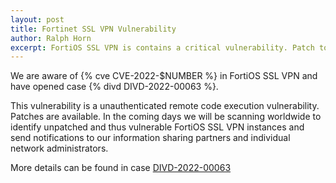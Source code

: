 ```yaml
---
layout: post
title: Fortinet SSL VPN Vulnerability
author: Ralph Horn
excerpt: FortiOS SSL VPN is contains a critical vulnerability. Patch to the latest version.
---
```


We are aware of {% cve CVE-2022-$NUMBER %} in FortiOS SSL VPN and have opened case {% divd DIVD-2022-00063 %}.

This vulnerability is a unauthenticated remote code execution vulnerability. Patches are available.
In the coming days we will be scanning worldwide to identify unpatched and thus vulnerable FortiOS SSL VPN instances and send notifications to our information sharing partners and individual network administrators.

More details can be found in case [DIVD-2022-00063](/DIVD-2021-00063)